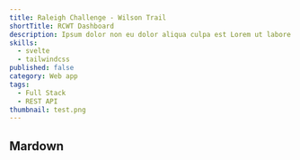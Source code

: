```yaml
---
title: Raleigh Challenge - Wilson Trail
shortTitle: RCWT Dashboard
description: Ipsum dolor non eu dolor aliqua culpa est Lorem ut labore magna anim voluptate. Ad non anim tempor ad mollit ipsum tempor sunt ut laborum non
skills:
  - svelte
  - tailwindcss
published: false
category: Web app
tags:
  - Full Stack
  - REST API
thumbnail: test.png
---
```


## Mardown
